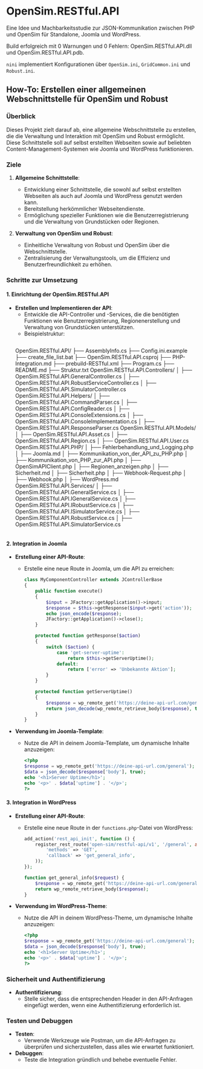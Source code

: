 # OpenSim.RESTful.API

Eine Idee und Machbarkeitsstudie zur JSON-Kommunikation zwischen PHP und OpenSim für Standalone, Joomla und WordPress.

Build erfolgreich mit 0 Warnungen und 0 Fehlern: OpenSim.RESTful.API.dll und OpenSim.RESTful.API.pdb.

`nini` implementiert Konfigurationen über `OpenSim.ini`, `GridCommon.ini` und `Robust.ini`.

## How-To: Erstellen einer allgemeinen Webschnittstelle für OpenSim und Robust

### Überblick

Dieses Projekt zielt darauf ab, eine allgemeine Webschnittstelle zu erstellen, die die Verwaltung und Interaktion mit OpenSim und Robust ermöglicht. 
Diese Schnittstelle soll auf selbst erstellten Webseiten sowie auf beliebten Content-Management-Systemen wie Joomla und WordPress funktionieren.

### Ziele

1. **Allgemeine Schnittstelle**:
   - Entwicklung einer Schnittstelle, die sowohl auf selbst erstellten Webseiten als auch auf Joomla und WordPress genutzt werden kann.
   - Bereitstellung herkömmlicher Webseitendienste.
   - Ermöglichung spezieller Funktionen wie die Benutzerregistrierung und die Verwaltung von Grundstücken oder Regionen.

2. **Verwaltung von OpenSim und Robust**:
   - Einheitliche Verwaltung von Robust und OpenSim über die Webschnittstelle.
   - Zentralisierung der Verwaltungstools, um die Effizienz und Benutzerfreundlichkeit zu erhöhen.

### Schritte zur Umsetzung

#### 1. Einrichtung der OpenSim.RESTful.API

- **Erstellen und Implementieren der API**:
  - Entwickle die API-Controller und -Services, die die benötigten Funktionen wie Benutzerregistrierung, Regionenerstellung und Verwaltung von Grundstücken unterstützen.
  - Beispielstruktur:
    ```
   OpenSim.RESTful.API/
   ├── AssemblyInfo.cs
   ├── Config.ini.example
   ├── create_file_list.bat
   ├── OpenSim.RESTful.API.csproj
   ├── PHP-Integration.md
   ├── prebuild-RESTful.xml
   ├── Program.cs
   ├── README.md
   ├── Struktur.txt
   OpenSim.RESTful.API.Controllers/
   │   ├── OpenSim.RESTful.API.GeneralController.cs
   │   ├── OpenSim.RESTful.API.RobustServiceController.cs
   │   ├── OpenSim.RESTful.API.SimulatorController.cs
   OpenSim.RESTful.API.Helpers/
   │   ├── OpenSim.RESTful.API.CommandParser.cs
   │   ├── OpenSim.RESTful.API.ConfigReader.cs
   │   ├── OpenSim.RESTful.API.ConsoleExtensions.cs
   │   ├── OpenSim.RESTful.API.ConsoleImplementation.cs
   │   ├── OpenSim.RESTful.API.ResponseParser.cs
   OpenSim.RESTful.API.Models/
   │   ├── OpenSim.RESTful.API.Asset.cs
   │   ├── OpenSim.RESTful.API.Region.cs
   │   ├── OpenSim.RESTful.API.User.cs
   OpenSim.RESTful.API.PHP/
   │   ├── Fehlerbehandlung_und_Logging.php
   │   ├── Joomla.md
   │   ├── Kommunikation_von_der_API_zu_PHP.php
   │   ├── Kommunikation_von_PHP_zur_API.php
   │   ├── OpenSimAPIClient.php
   │   ├── Regionen_anzeigen.php
   │   ├── Sicherheit.md
   │   ├── Sicherheit.php
   │   ├── Webhook-Request.php
   │   ├── Webhook.php
   │   ├── WordPress.md
   OpenSim.RESTful.API.Services/
   │   ├── OpenSim.RESTful.API.GeneralService.cs
   │   ├── OpenSim.RESTful.API.IGeneralService.cs
   │   ├── OpenSim.RESTful.API.IRobustService.cs
   │   ├── OpenSim.RESTful.API.ISimulatorService.cs
   │   ├── OpenSim.RESTful.API.RobustService.cs
   │   ├── OpenSim.RESTful.API.SimulatorService.cs         
    ```

#### 2. Integration in Joomla

- **Erstellung einer API-Route**:
  - Erstelle eine neue Route in Joomla, um die API zu erreichen:
    ```php
    class MyComponentController extends JControllerBase
    {
        public function execute()
        {
            $input = JFactory::getApplication()->input;
            $response = $this->getResponse($input->get('action'));
            echo json_encode($response);
            JFactory::getApplication()->close();
        }

        protected function getResponse($action)
        {
            switch ($action) {
                case 'get-server-uptime':
                    return $this->getServerUptime();
                default:
                    return ['error' => 'Unbekannte Aktion'];
            }
        }

        protected function getServerUptime()
        {
            $response = wp_remote_get('https://deine-api-url.com/general');
            return json_decode(wp_remote_retrieve_body($response), true);
        }
    }
    ```

- **Verwendung im Joomla-Template**:
  - Nutze die API in deinem Joomla-Template, um dynamische Inhalte anzuzeigen:
    ```php
    <?php
    $response = wp_remote_get('https://deine-api-url.com/general');
    $data = json_decode($response['body'], true);
    echo '<h1>Server Uptime</h1>';
    echo '<p>' . $data['uptime'] . '</p>';
    ?>
    ```

#### 3. Integration in WordPress

- **Erstellung einer API-Route**:
  - Erstelle eine neue Route in der `functions.php`-Datei von WordPress:
    ```php
    add_action('rest_api_init', function () {
        register_rest_route('open-sim/restful-api/v1', '/general', array(
            'methods' => 'GET',
            'callback' => 'get_general_info',
        ));
    });

    function get_general_info($request) {
        $response = wp_remote_get('https://deine-api-url.com/general');
        return wp_remote_retrieve_body($response);
    }
    ```

- **Verwendung im WordPress-Theme**:
  - Nutze die API in deinem WordPress-Theme, um dynamische Inhalte anzuzeigen:
    ```php
    <?php
    $response = wp_remote_get('https://deine-api-url.com/general');
    $data = json_decode($response['body'], true);
    echo '<h1>Server Uptime</h1>';
    echo '<p>' . $data['uptime'] . '</p>';
    ?>
    ```

### Sicherheit und Authentifizierung

- **Authentifizierung**:
  - Stelle sicher, dass die entsprechenden Header in den API-Anfragen eingefügt werden, wenn eine Authentifizierung erforderlich ist.

### Testen und Debuggen

- **Testen**:
  - Verwende Werkzeuge wie Postman, um die API-Anfragen zu überprüfen und sicherzustellen, dass alles wie erwartet funktioniert.
- **Debuggen**:
  - Teste die Integration gründlich und behebe eventuelle Fehler.
